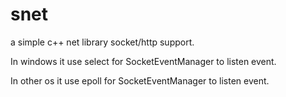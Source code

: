 snet
====
a simple c++ net library socket/http support.

In windows it use select for SocketEventManager to listen event.

In other os it use epoll for SocketEventManager to listen event.

